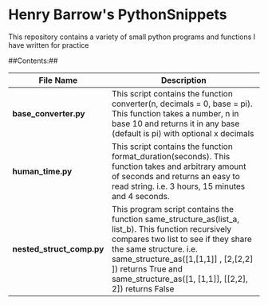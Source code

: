 # Henry Barrow's PythonSnippets
This repository contains a variety of small python programs and functions I have written for practice

##Contents:##

File Name | Description
----------|-------------
**base_converter.py** | This script contains the function converter(n, decimals = 0, base = pi). This function takes a number, n in base 10 and returns it in any base (default is pi) with optional x decimals
**human_time.py** | This script contains the function format_duration(seconds). This function takes and arbitrary amount of seconds and returns an easy to read string. i.e. 3 hours, 15 minutes and 4 seconds.
**nested_struct_comp.py** | This program script contains the function same_structure_as(list_a, list_b). This function recursively compares two list to see if they share the same structure. i.e. same_structure_as([1,[1,1]] , [2,[2,2] ]) returns True and same_structure_as([1, [1,1]], [[2,2], 2]) returns False

